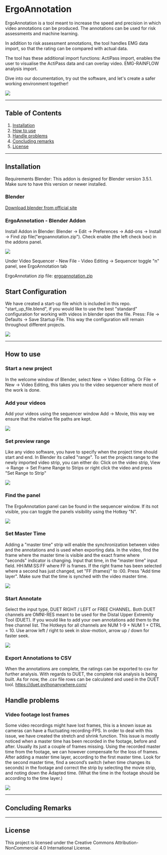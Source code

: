 # ErgoAnnotation
ErgoAnnotation is a tool meant to increase the speed and precision in which video annotations can be produced. The annotations can be used for risk assessments and machine learning.  

In addition to risk assessment annotations, the tool handles EMG data import, so that the rating can be compared with actual data. 

The tool has these additional import functions:
ActiPass import, enables the user to visualise the ActiPass data and can overlay video. 
EMG-RAINFLOW analysis import. 

Dive into our documentation, try out the software, and let's create a safer working environment together!

![](https://github.com/Rockfella/rockfella_public/blob/main/annotate_example.gif)

---

## Table of Contents

1. [Installation](#Installation)
2. [How to use](#How-to-use)
3. [Handle problems](#Handle-problems)
4. [Concluding remarks](#Concluding-Remarks)
5. [License](#License)


---

## Installation

Requirements
Blender: This addon is designed for Blender version 3.5.1. Make sure to have this version or newer installed.



### Blender


[Download blender from official site](https://www.blender.org/download/)



### ErgoAnnotation - Blender Addon
Install Addon in Blender: 
Blender -> Edit -> Preferences -> Add-ons -> Install -> Find zip file("ergoannotation.zip"). Check enable (the left check box) in the addons panel.

![](https://github.com/Rockfella/rockfella_public/blob/main/install_addon.png)


Under Video Sequencer - New File - Video Editing -> Sequencer toggle "n" panel, see ErgoAnnotation tab

ErgoAnnotation zip file:
[ergoannotation.zip](https://github.com/Rockfella/ErgoAnnotation/blob/master/latest/ergoannotation.zip)
## Start Configuration
We have created a start-up file which is included in this repo. "start_up_file.blend", if you would like to use 
the best "standard" configuration for working with videos in blender open the file. Press: File -> Defaults -> 
Save Startup File. This way the configuration will remain throughout different projects.

![](https://github.com/Rockfella/rockfella_public/blob/main/start_up_file.png)



---

## How to use

### Start a new project
In the welcome window of Blender, select New -> Video Editing. Or File -> New -> Video Editing, this takes you to the video sequencer where most of the work is done.



### Add your videos
Add your videos using the sequencer window Add -> Movie, this way we ensure that the relative file paths are kept. 

![](https://github.com/Rockfella/rockfella_public/blob/main/add_movie.gif)

### Set preview range
Like any video software, you have to specify when the project time should start and end. In Blender its called "range". To set the projects range to the newly imported video strip, you can either do: Click on the video strip, View -> Range -> Set Frame Range to Strips or right click the video and press "Set Range to Strip"


![](https://github.com/Rockfella/rockfella_public/blob/main/set_range.gif)

### Find the panel
The ErgoAnnotation panel can be found in the sequencer window. If its not visible, you can toggle the panels visibility using the Hotkey "N". 

![](https://github.com/Rockfella/rockfella_public/blob/main/toggle_panel.gif)

### Set Master Time

Adding a "master time" strip will enable the synchronization between video and the annotations and is used when exporting data. In the video, find the frame where the master time is visible and the exact frame where "seconds" indicator is changing. Input that time, in the "master time" input field. HH:MM:SS:FF where FF is frames. If the right frame has been selected where a second has just changed, set "FF (frames)" to :00. Press "Add time layer". Make sure that the time is synched with the video master time. 

![](https://github.com/Rockfella/rockfella_public/blob/main/master_time_colors.gif)

### Start Annotate
Select the input type, DUET RIGHT / LEFT or FREE CHANNEL. Both DUET channels are OMNI-RES meant to be used for the Distal Upper Extremity Tool (DUET). If you would like to add your own annotations add them to the free channel list. The Hotkeys for all channels are NUM 1-9 + NUM 1 + CTRL = 10. Use arrow left / right to seek in slow-motion, arrow up / down for faster seek.

![](https://github.com/Rockfella/rockfella_public/blob/main/annotate_example.gif)


### Export Annotations to CSV
When the annotations are complete, the ratings can be exported to csv for further analysis. With regards to DUET, the complete risk analysis is being built. As for now, the .csv file rows can be calculated and used in the DUET tool. https://duet.pythonanywhere.com/






## Handle problems
### Video footage lost frames
Some video recordings might have lost frames, this is a known issue as cameras can have a fluctuating recording-FPS. 
In order to deal with this issue, we have created the stretch and shrink function. This issue is mostly noticed when a master time has been recorded in the footage, before and after. Usually its just a couple of frames missing. Using the recorded master time from the footage, we can however compensate for the loss of frames. After adding a master time layer, according to the first master time. Look for the second master time, find a second’s switch (when time changes its seconds) in the footage and correct the strip by selecting the movie strip, and noting down the Adapted time. (What the time in the footage should be according to the time layer.)  


![](https://github.com/Rockfella/rockfella_public/blob/main/stretch_shrink.gif)



---

## Concluding Remarks



---

## License

This project is licensed under the Creative Commons Attribution-NonCommercial 4.0 International License.
